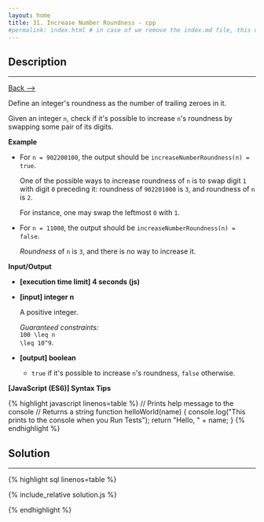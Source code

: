 ```yaml
---
layout: home
title: 31. Increase Number Roundness - cpp
#permalink: index.html # in case of we remove the index.md file, this doc will be the index page
---
```


<div class="row">
<div class="columnStmt" markdown="1">

## Description

---

[Back --> ](../README.md)

Define an integer's roundness as the number of trailing zeroes in it.

Given an integer <code>n</code>, check if it's possible to increase <code>n</code>'s roundness by swapping some pair of its digits.

**Example**

- For <code>n = 902200100</code>, the output should be
  <code>increaseNumberRoundness(n) = true</code>.

  One of the possible ways to increase roundness of <code>n</code> is to swap digit <code>1</code> with digit <code>0</code> preceding it: roundness of <code>902201000</code> is <code>3</code>, and roundness of <code>n</code> is <code>2</code>.

  For instance, one may swap the leftmost <code>0</code> with <code>1</code>.

- For <code>n = 11000</code>, the output should be
  <code>increaseNumberRoundness(n) = false</code>.

  _Roundness_ of <code>n</code> is <code>3</code>, and there is no way to increase it.

**Input/Output**

- **[execution time limit] 4 seconds (js)**

- **[input] integer n**

  A positive integer.

  _Guaranteed constraints:_<br>
  <code type='math/tex'>100 \leq n \leq 10^9</code>.

- **[output] boolean**
  - <code>true</code> if it's possible to increase <code>n</code>'s roundness, <code>false</code> otherwise.

**[JavaScript (ES6)] Syntax Tips**

{% highlight javascript linenos=table %}
// Prints help message to the console
// Returns a string
function helloWorld(name) {
console.log("This prints to the console when you Run Tests");
return "Hello, " + name;
}
{% endhighlight %}

</div>
<div class="columnSol" markdown="1">

## Solution

---

{% highlight sql linenos=table %}

{% include_relative solution.js %}

{% endhighlight %}

</div>
</div>
